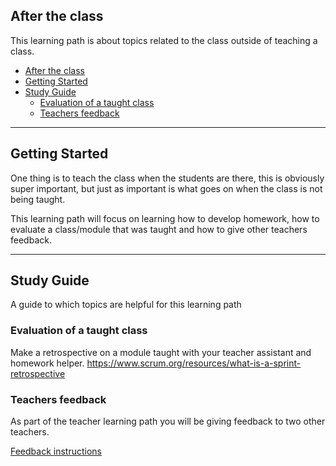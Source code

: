 ## After the class

This learning path is about topics related to the class outside of teaching a class.

- [After the class](#after-the-class)
- [Getting Started](#getting-started)
- [Study Guide](#study-guide)
  - [Evaluation of a taught class](#evaluation-of-a-taught-class)
  - [Teachers feedback](#teachers-feedback)

---

## Getting Started

One thing is to teach the class when the students are there, this is obviously super important, but just as important is what goes on when the class is not being taught. 

This learning path will focus on learning how to develop homework, how to evaluate a class/module that was taught and how to give other teachers feedback. 

---

## Study Guide

A guide to which topics are helpful for this learning path


### Evaluation of a taught class
Make a retrospective on a module taught with your teacher assistant and homework helper. https://www.scrum.org/resources/what-is-a-sprint-retrospective

### Teachers feedback
As part of the teacher learning path you will be giving feedback to two other teachers.

[Feedback instructions](feedback.md)

